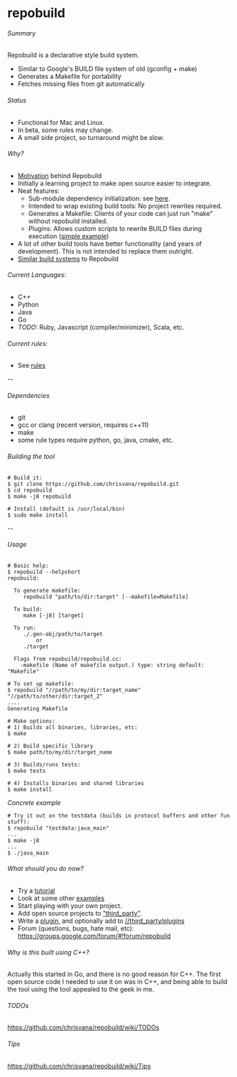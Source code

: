 repobuild
==========

###### Summary
Repobuild is a declarative style build system.
- Similar to Google's BUILD file system of old (gconfig + make)
- Generates a Makefile for portability
- Fetches missing files from git automatically

###### Status
- Functional for Mac and Linux.
- In beta, some rules may change.
- A small side project, so turnaround might be slow.

###### Why?
- [Motivation](https://github.com/chrisvana/repobuild/wiki/Motivation) behind Repobuild
- Initially a learning project to make open source easier to integrate.
- Neat features:
  - Sub-module dependency initialization: see [here](https://github.com/chrisvana/repobuild/wiki/Sub-Module-Handling).
  - Intended to wrap existing build tools: No project rewrites required.
  - Generates a Makefile: Clients of your code can just run "make" without repobuild installed.
  - Plugins: Allows custom scripts to rewrite BUILD files during execution ([simple example](https://github.com/chrisvana/repobuild/wiki/Plugins))
- A lot of other build tools have better functionality (and years of development). This is not intended to replace them outright.
- [Similar build systems](https://github.com/chrisvana/repobuild/wiki/Similar-Build-Systems) to Repobuild

###### Current Languages:
- C++
- Python
- Java
- Go
- _TODO:_ Ruby, Javascript (compiler/minimizer), Scala, etc.

###### Current rules:
- See [rules](https://github.com/chrisvana/repobuild/wiki/Rules)

--
###### Dependencies
- git
- gcc or clang (recent version, requires c++11)
- make
- some rule types require python, go, java, cmake, etc.

###### Building the tool
```
# Build it:
$ git clone https://github.com/chrisvana/repobuild.git
$ cd repobuild
$ make -j8 repobuild

# Install (default is /usr/local/bin)
$ sudo make install
```

--
###### Usage
```
# Basic help:
$ repobuild --helpshort
repobuild: 

  To generate makefile:
     repobuild "path/to/dir:target" [--makefile=Makefile]

  To build:
     make [-j8] [target]

  To run:
     ./.gen-obj/path/to/target
         or
     ./target

  Flags from repobuild/repobuild.cc:
    -makefile (Name of makefile output.) type: string default: "Makefile"

# To set up makefile:
$ repobuild "//path/to/my/dir:target_name" "//path/to/other/dir:target_2"
....
Generating Makefile

# Make options:
# 1) Builds all binaries, libraries, etc:
$ make

# 2) Build specific library
$ make path/to/my/dir/target_name

# 3) Builds/runs tests:
$ make tests

# 4) Installs binaries and shared libraries
$ make install
```

*Concrete example*
```
# Try it out on the testdata (builds in protocol buffers and other fun stuff):
$ repobuild "testdata:java_main"
...
$ make -j8
...
$ ./java_main
```

###### What should you do now?
- Try a [tutorial](https://github.com/chrisvana/repobuild/wiki/Examples#tutorials)
- Look at some other [examples](https://github.com/chrisvana/repobuild/wiki/Examples)
- Start playing with your own project.
- Add open source projects to ["third_party"](https://github.com/chrisvana/third_party).
- Write a [plugin](https://github.com/chrisvana/repobuild/wiki/Plugins), and optionally add to [//third_party/plugins](https://github.com/chrisvana/repo_plugins)
- Forum (questions, bugs, hate mail, etc): https://groups.google.com/forum/#!forum/repobuild

###### Why is this built using C++?<br/>
Actually this started in Go, and there is no good reason for C++. The first open source code I needed to use it on was in C++, and being able to build the tool using the tool appealed to the geek in me.

###### TODOs
https://github.com/chrisvana/repobuild/wiki/TODOs

###### Tips
https://github.com/chrisvana/repobuild/wiki/Tips
